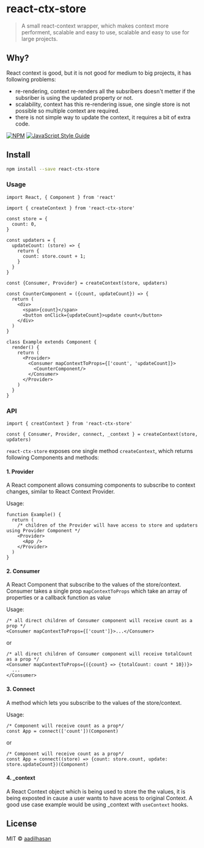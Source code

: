 # react-ctx-store

> A small react-context wrapper, which makes context more performent, scalable and easy to use, scalable and easy to use for large projects.

## Why?

React context is good, but it is not good for medium to big projects, it has following problems:

- re-rendering, context re-renders all the subsribers doesn't metter if the subsriber is using the updated property or not.
- scalability, context has this re-rendering issue, one single store is not possible so multiple context are required.
- there is not simple way to update the context, it requires a bit of extra code.

[![NPM](https://img.shields.io/npm/v/react-ctx-store.svg)](https://www.npmjs.com/package/react-ctx-store) [![JavaScript Style Guide](https://img.shields.io/badge/code_style-standard-brightgreen.svg)](https://standardjs.com)

## Install

```bash
npm install --save react-ctx-store
```

### Usage

```tsx
import React, { Component } from 'react'

import { createContext } from 'react-ctx-store'

const store = {
  count: 0,
}

const updaters = {
  updateCount: (store) => {
    return {
      count: store.count + 1;
    }
  }
}

const {Consumer, Provider} = createContext(store, updaters)

const CounterComponent = ({count, updateCount}) => {
  return (
    <div>
      <span>{count}</span>
      <button onClick={updateCount}>update count</button>
    </div>
  )
}

class Example extends Component {
  render() {
    return (
      <Provider>
        <Consumer mapContextToProps={['count', 'updateCount]}>
          <CounterComponent/>
        </Consumer>
      </Provider>
    )
  }
}
```

### API

```tsx
import { creatContext } from 'react-ctx-store'

const { Consumer, Provider, connect, _context } = createContext(store, updaters)
```

`react-ctx-store` exposes one single method `createContext`, which returns following Components and methods:

#### 1. Provider

A React component allows consuming components to subscribe to context changes, similar to React Context Provider.

Usage:

```tsx
function Example() {
  return (
    /* children of the Provider will have access to store and updaters using Provider Component */
    <Provider>
      <App />
    </Provider>
  )
}
```

#### 2. Consumer

A React Component that subscribe to the values of the store/context.
Consumer takes a single prop `mapContextToProps` which take an array of properties or a callback function as value

Usage:

```tsx
/* all direct children of Consumer component will receive count as a prop */
<Consumer mapContextToProps={['count']}>...</Consumer>
```

or

```tsx
/* all direct children of Consumer component will receive totalCount as a prop */
<Consumer mapContextToProps={({count} => {totalCount: count * 10})}>
  ...
</Consumer>
```

#### 3. Connect

A method which lets you subscribe to the values of the store/context.

Usage:

```tsx
/* Component will receive count as a prop*/
const App = connect(['count'])(Component)
```

or

```tsx
/* Component will receive count as a prop*/
const App = connect((store) => {count: store.count, update: store.updateCount})(Component)
```

#### 4. \_context

A React Context object which is being used to store the the values, it is being exposted in cause a user wants to have acess to original Context.
A good use case example would be using \_context with `useContext` hooks.

## License

MIT © [aadilhasan](https://github.com/aadilhasan)
